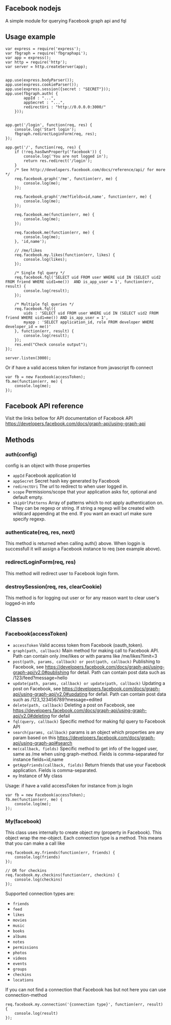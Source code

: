## Facebook nodejs
A simple module for querying Facebook graph api and fql

## Usage example

	var express = require('express');
	var fbgraph = require('fbgraphapi');
	var app = express();
	var http = require('http');
	var server = http.createServer(app);
	
		
	app.use(express.bodyParser());
	app.use(express.cookieParser());
	app.use(express.session({secret : "SECRET"}));
	app.use(fbgraph.auth( {
			appId : "...",
			appSecret : "...",
			redirectUri : "http://0.0.0.0:3000/"
		}));
	
	
	app.get('/login', function(req, res) {
		console.log('Start login');
		fbgraph.redirectLoginForm(req, res);	
	});
	
	app.get('/', function(req, res) {
		if (!req.hasOwnProperty('facebook')) {
			console.log('You are not logged in');
			return res.redirect('/login');
		}
		/* See http://developers.facebook.com/docs/reference/api/ for more */
		req.facebook.graph('/me', function(err, me) {
		    console.log(me);
		});
		
		req.facebook.graph('/me?fields=id,name', function(err, me) {
		    console.log(me);
		});
		
		req.facebook.me(function(err, me) {
		    console.log(me);
		});
		
		req.facebook.me(function(err, me) {
		    console.log(me);
		}, 'id,name');
		
		// /me/likes
		req.facebook.my.likes(function(err, likes) {
		    console.log(likes);
		});
		
		/* Single fql query */
		req.facebook.fql('SELECT uid FROM user WHERE uid IN (SELECT uid2 FROM friend WHERE uid1=me())  AND is_app_user = 1', function(err, result) {
		    console.log(result);
		});
		
		/* Multiple fql queries */
		req.facebook.fql({
		    uids : 'SELECT uid FROM user WHERE uid IN (SELECT uid2 FROM friend WHERE uid1=me()) AND is_app_user = 1',
		    myapp : 'SELECT application_id, role FROM developer WHERE developer_id = me()'
		}, function(err, result) {
		    console.log(result);
		});
		res.end("Check console output");
	});
	
	server.listen(3000);

Or if have a valid access token for instance from javascript fb connect
	
	var fb = new Facebook(accessToken);
	fb.me(function(err, me) {
		console.log(me);
	});
	
## Facebook API reference
Visit the links bellow for API documentation of Facebook API
https://developers.facebook.com/docs/graph-api/using-graph-api

## Methods
### auth(config)
config is an object with those properties
* `appId` Facebook application Id
* `appSecret` Secret hash key generated by Facebook
* `redirectUri` The url to redirect to when user logged in.
* `scope` Permissions/scope that your application asks for, optional and default empty.
* `skipUrlPatterns` Array of patterns which to not apply authentication on. They can be regexp or string. If string a regexp will be created with wildcard appending at the end. If you want an exact url make sure specify regexp.

### authenticate(req, res, next)
This method is returned when calling auth() above. When loggin is successfull it will assign a Facebook instance to req (see example above).

### redirectLoginForm(req, res)
This method will redirect user to Facebook login form.

### destroySession(req, res, clearCookie)
This method is for logging out user or for any reason want to clear user's logged-in info

## Classes
### Facebook(accessToken)
* `accessToken` Valid access token from Facebook (oauth_token).
* `graph(path, callback)` Main method for making call to Facebook API. Path can contain only /me/likes or with params like /me/likes?limit=3
* `post(path, params, callback) or post(path, callback)` Publishing to Facebook, see https://developers.facebook.com/docs/graph-api/using-graph-api/v2.0#publishing for detail. Path can contain post data such as /123/feed?message=hello
* `update(path, params, callback) or update(path, callback)` Updating a post on Facebook, see https://developers.facebook.com/docs/graph-api/using-graph-api/v2.0#updating for defail. Path can contain post data such as /123_123456789?message=edited
* `delete(path, callback)` Deleting a post on Facebook, see https://developers.facebook.com/docs/graph-api/using-graph-api/v2.0#deleting for defail
* `fql(query, callback)` Specific method for making fql query to Facebook API
* `search(params, callback)` params is an object which properties are any param based on this https://developers.facebook.com/docs/graph-api/using-graph-api#search
* `me(callback, fields)` Specific method to get info of the logged user, same as /me when using graph-method. Fields is comma-separated for instance fields=id,name
* `getAppFriends(callback, fields)` Return friends that use your Facebook application. Fields is comma-separated.
* `my` Instance of My class

Usage: if have a valid accessToken for instance from js login
	
	var fb = new Facebook(accessToken);
	fb.me(function(err, me) {
		console.log(me);
	});
	

### My(facebook)
This class uses internally to create object my (property in Facebook). This object wrap the me-object. Each connection type is a method. This means that you can make a call like
	
	req.facebook.my.friends(function(err, friends) {
		console.log(friends)
	});
	
	// OR for checkins
	req.facebook.my.checkins(function(err, checkins) {
		console.log(checkins)
	});

Supported connection types are:

* `friends`
* `feed`
* `likes`
* `movies`
* `music`
* `books`
* `albums`
* `notes`
* `permissions`
* `photos`
* `videos`
* `events`
* `groups`
* `checkins`
* `locations`

If you can not find a connection that Facebook has but not here you can use connection-method
	
	req.facebook.my.connection('{connection type}', function(err, result) {
		console.log(result)
	});

